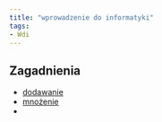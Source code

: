 ```yaml
---
title: "wprowadzenie do informatyki"
tags:
- Wdi
---
```


## Zagadnienia

- [dodawanie](I%20semestr/Wdi/Binarny/dodawanie.md)
- [mnożenie](I%20semestr/Wdi/Binarny/mnożenie.md)
- 